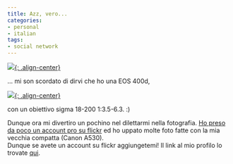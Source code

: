 ```yaml
---
title: Azz, vero...
categories:
- personal
- italian
tags:
- social network
---
```

[![]({{site.url}}/assets/images/canon-eos-400d.jpg){: .align-center}]({{site.url}}/assets/images/canon-eos-400d.jpg)

... mi son scordato di dirvi che ho una EOS 400d,

[![]({{site.url}}/assets/images/sigma.jpg){: .align-center}]({{site.url}}/assets/images/sigma.jpg)

con un obiettivo sigma 18-200 1:3.5-6.3. :)

Dunque ora mi divertiro un pochino nel dilettarmi nella fotografia. [Ho preso
da poco un account pro su flickr](http://twitter.com/diegor/status/987741681
"http://twitter.com/diegor/status/987741681" ) ed ho uppato molte foto fatte
con la mia vecchia compatta (Canon A530).  
Dunque se avete un account su flickr aggiungetemi! Il link al mio profilo lo
trovate [qui](http://www.flickr.com/photos/diegorusso/
"http://www.flickr.com/photos/diegorusso/" ).

